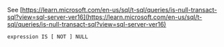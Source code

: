 See [https://learn.microsoft.com/en-us/sql/t-sql/queries/is-null-transact-sql?view=sql-server-ver16](https://learn.microsoft.com/en-us/sql/t-sql/queries/is-null-transact-sql?view=sql-server-ver16)
```
expression IS [ NOT ] NULL
```
